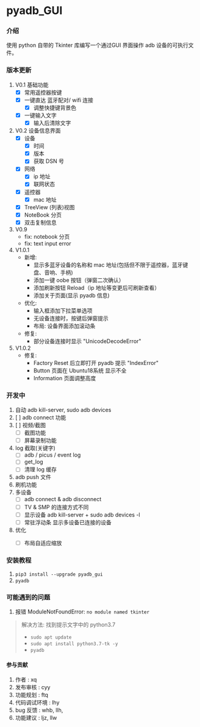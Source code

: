 # pyadb_GUI

### 介绍
使用 python 自带的 Tkinter 库编写一个通过GUI 界面操作 adb 设备的可执行文件。


### 版本更新

1. V0.1 基础功能
   - [x] 常用遥控器按键
   - [x] 一键直达 蓝牙配对/ wifi 连接
     - [x] 调整快捷键背景色
   - [x] 一键输入文字
     - [x] 输入后清除文字
2. V0.2 设备信息界面
   - [x] 设备
     - [x] 时间
     - [x] 版本
     - [x] 获取 DSN 号
   - [x] 网络
     - [x] ip 地址
     - [x] 联网状态
   - [x] 遥控器
     - [x] mac 地址
   - [x] TreeView (列表)视图
   - [x] NoteBook 分页
   - [x] 双击复制信息
3. V0.9
   - fix: notebook 分页
   - fix: text input error
4. V1.0.1
   - 新增: 
      + 显示多蓝牙设备的名称和 mac 地址(包括但不限于遥控器，蓝牙键盘、音响、手柄)
      + 添加一键 oobe 按钮（弹窗二次确认）
      + 添加刷新按钮 Reload（ip 地址等变更后可刷新查看）
      + 添加关于页面(显示 pyadb 信息)
   - 优化: 
      + 输入框添加下拉菜单选项
      + 无设备连接时，按键后弹窗提示
      + 布局: 设备界面添加滚动条
   - 修复: 
      + 部分设备连接时显示 "UnicodeDecodeError"
5. V1.0.2
   - 修复: 
      + Factory Reset 后立即打开 pyadb 提示 "IndexError"
      + Button 页面在 Ubuntu18系统 显示不全
      + Information 页面调整高度




### 开发中

1. 自动 adb kill-server, sudo adb devices
1. [ ] adb connect 功能
2. [ ] 视频/截图
   - [ ] 截图功能
   - [ ] 屏幕录制功能
3. log 截取(关键字)
   - [ ] adb / picus / event log
   - [ ] get_log
   - [ ] 清理 log 缓存
4. adb push 文件
5. 刷机功能
6. 多设备
   - [ ] adb connect & adb disconnect
   - [ ] TV & SMP 的连接方式不同
   - [ ] 显示设备 adb kill-server + sudo adb devices -l
   - [ ] 常驻浮动条 显示多设备已连接的设备
7. 优化
   - [ ] 布局自适应缩放


### 安装教程

1.  `pip3 install --upgrade pyadb_gui`
2.  `pyadb`


### 可能遇到的问题

1. 报错 ModuleNotFoundError: `no module named tkinter`
> 解决方法: 找到提示文字中的 python3.7
>   - `sudo apt update`
>   - `sudo apt install python3.7-tk -y`
>   - `pyadb`


#### 参与贡献

1. 作者 : xq
2. 发布审核 : cyy
3. 功能规划 : ftq
4. 代码调试环境 : lhy
5. bug 反馈 : whb, llh,
6. 功能建议 : ljz, llw
